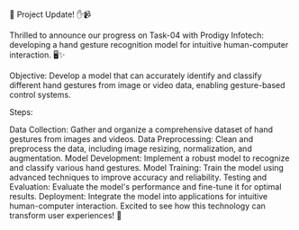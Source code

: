 
🚀 Project Update! ✋📹

Thrilled to announce our progress on Task-04 with Prodigy Infotech: developing a hand gesture recognition model for intuitive human-computer interaction. 🖥️✨

Objective: Develop a model that can accurately identify and classify different hand gestures from image or video data, enabling gesture-based control systems.

Steps:

Data Collection: Gather and organize a comprehensive dataset of hand gestures from images and videos.
Data Preprocessing: Clean and preprocess the data, including image resizing, normalization, and augmentation.
Model Development: Implement a robust model to recognize and classify various hand gestures.
Model Training: Train the model using advanced techniques to improve accuracy and reliability.
Testing and Evaluation: Evaluate the model's performance and fine-tune it for optimal results.
Deployment: Integrate the model into applications for intuitive human-computer interaction.
Excited to see how this technology can transform user experiences! 🌟
